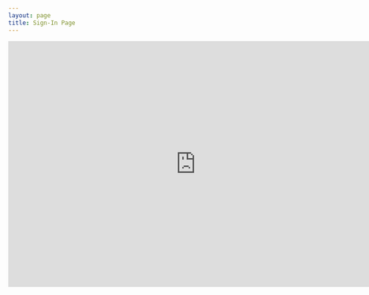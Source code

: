 ```yaml
---
layout: page
title: Sign-In Page
---
```


<div class="signin-holder">
  <iframe src="https://docs.google.com/forms/d/e/1FAIpQLSco4qlMSLeoBb6eF-yAbeY5PTyHTzLuXo5rmZao8E2iW6SpPQ/viewform?embedded=true" width="760" height="500" frameborder="0" allowfullscreen>Loading...</iframe>
</div>


